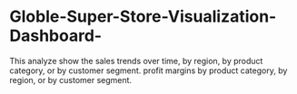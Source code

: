 # Globle-Super-Store-Visualization-Dashboard-
This analyze show the sales trends over time, by region, by product category, or by customer segment. 
profit margins by product category, by region, or by customer segment. 
